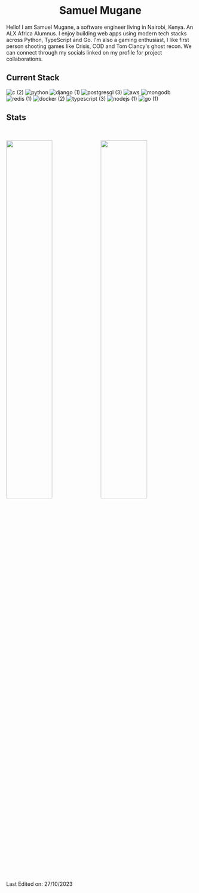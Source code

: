<h1 align="center">
  <b>Samuel Mugane</b>
</h1>

Hello! I am Samuel Mugane, a software engineer living in Nairobi, Kenya. An ALX Africa Alumnus. I enjoy building web apps using modern tech stacks across Python, TypeScript and Go. I'm also a gaming enthusiast, I like first person shooting games like Crisis, COD and Tom Clancy's ghost recon. We can connect through my socials linked on my profile for project collaborations. 

## Current Stack
![c (2)](https://user-images.githubusercontent.com/85606106/216023081-e2193013-03e9-4b6c-a03a-6a34b7548fb3.png)
![python](https://user-images.githubusercontent.com/85606106/216023453-945ff5b7-136c-4c25-a1a6-21a1c44cea9d.png)
![django (1)](https://github.com/mugane-dj/mugane-dj/assets/85606106/a73eba73-c998-44ad-959e-f6fbcc49af15)
![postgresql (3)](https://github.com/mugane-dj/mugane-dj/assets/85606106/4189eb88-bc34-42a2-8275-c757b50ef5da)
![aws](https://github.com/mugane-dj/mugane-dj/assets/85606106/9221dff8-e91e-4763-bd70-ecfda0ba608b)
![mongodb](https://github.com/mugane-dj/mugane-dj/assets/85606106/7a2048cb-925e-4a41-9331-cd118e2334f1)
![redis (1)](https://github.com/mugane-dj/mugane-dj/assets/85606106/6f35c335-ec43-4abf-b1ba-bf7412842b8c)
![docker (2)](https://github.com/mugane-dj/mugane-dj/assets/85606106/da4c7916-0611-489c-9b02-efd89888eceb)
![typescript (3)](https://github.com/mugane-dj/mugane-dj/assets/85606106/08427348-2a84-42e9-94e5-5427544c7cfa)
![nodejs (1)](https://github.com/mugane-dj/mugane-dj/assets/85606106/5bc46c3e-ba14-4622-98b9-45181e9d5289)
![go (1)](https://github.com/mugane-dj/mugane-dj/assets/85606106/150701ad-2272-4e72-a3ab-e2a7d1b81191)


## Stats
<br/>
<p align="left">
  <img width="49.5%" src="https://github-readme-stats.vercel.app/api?username=mugane-dj&show_icons=true&theme=radical&hide_border=true" />
    <img width="49.5%" src="https://github-readme-streak-stats.herokuapp.com/?user=mugane-dj&theme=radical&hide_border=true" />
  </a>
</p>
<br>

Last Edited on: 27/10/2023

